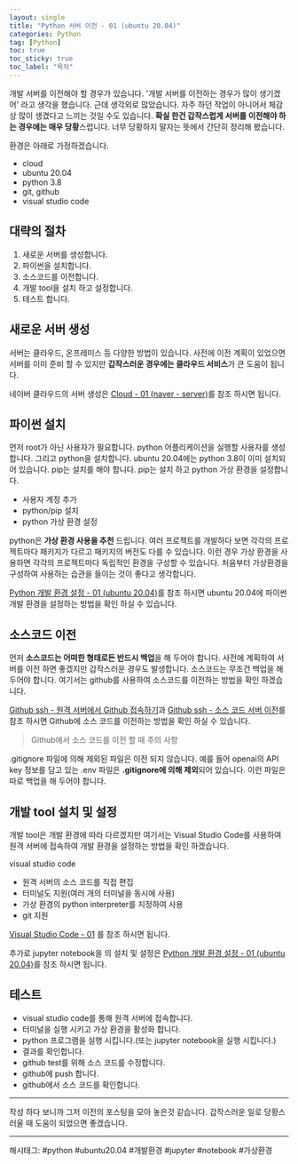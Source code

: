 ```yaml
---
layout: single
title: "Python 서버 이전 - 01 (ubuntu 20.04)"
categories: Python
tag: [Python]
toc: true
toc_sticky: true
toc_label: "목차"
---
```

개발 서버를 이전해야 할 경우가 있습니다. '개발 서버를 이전하는 경우가 많이 생기겠어' 라고 생각을 했습니다. 근데 생각외로 많았습니다. 자주 하던 작업이 아니어서 체감상 많이 생겼다고 느끼는 것일 수도 있습니다. **확실 한건 갑작스럽게 서버를 이전해야 하는 경우에는 매우 당황**스럽니다. 너무 당황하지 말자는 뜻에서 간단히 정리해 봤습니다.

환경은 아래로 가정하겠습니다.

- cloud
- ubuntu 20.04
- python 3.8
- git, github
- visual studio code

## 대략의 절차

1. 새로운 서버를 생성합니다.
2. 파이썬을 설치합니다.
3. 소스코드를 이전합니다.
4. 개발 tool을 설치 하고 설정합니다.
5. 테스트 합니다.

## 새로운 서버 생성

서버는 클라우드, 온프레미스 등 다양한 방법이 있습니다. 사전에 이전 계획이 있었으면 서버를 이미 준비 할 수 있지만 **갑작스러운 경우에는 클라우드 서비스**가 큰 도움이 됩니다.

네이버 클라우드의 서버 생성은 [Cloud - 01 (naver - server)](https://just-record.github.io/cloud/cloud-01/)를 참조 하시면 됩니다.

## 파이썬 설치

먼저 root가 아닌 사용자가 필요합니다. python 어플리케이션을 실행할 사용자를 생성합니다. 그리고 python을 설치합니다. ubuntu 20.04에는 python 3.8이 이미 설치되어 있습니다. pip는 설치를 해야 합니다. pip는 설치 하고 python 가상 환경을 설정합니다.

- 사용자 계정 추가
- python/pip 설치
- python 가상 환경 설정

python은 **가상 환경 사용을 추천** 드립니다. 여러 프로젝트를 개발하다 보면 각각의 프로젝트마다 패키지가 다르고 패키지의 버전도 다를 수 있습니다. 이런 경우 가상 환경을 사용하면 각각의 프로젝트마다 독립적인 환경을 구성할 수 있습니다. 처음부터 가상환경을 구성하여 사용하는 습관을 들이는 것이 좋다고 생각합니다.

[Python 개발 환경 설정 - 01 (ubuntu 20.04)](https://just-record.github.io/python/python-dev-env-01/)를 참조 하시면 ubuntu 20.04에 파이썬 개발 환경을 설정하는 방법을 확인 하실 수 있습니다.

## 소스코드 이전

먼저 **소스코드는 어떠한 형태로든 반드시 백업**을 해 두어야 합니다. 사전에 계획하여 서버를 이전 하면 좋겠지만 갑작스러운 경우도 발생합니다. 소스코드는 무조건 백업을 해 두어야 합니다. 여기서는 github를 사용하여 소스코드를 이전하는 방법을 확인 하겠습니다.

[Github ssh - 원격 서버에서 Github 접속하기](https://just-record.github.io/github/github-ssh-01/)과 [Github ssh - 소스 코드 서버 이전](https://just-record.github.io/github/github-ssh-02/)를 참조 하시면 Github에 소스 코드를 이전하는 방법을 확인 하실 수 있습니다.

> Github에서 소스 코드를 이전 할 때 주의 사항

.gitignore 파일에 의해 제외된 파일은 이전 되지 않습니다. 예를 들어 openai의 API key 정보를 담고 있는 .env 파일은 **.gitignore에 의해 제외**되어 있습니다. 이런 파일은 따로 백업을 해 두어야 합니다.

## 개발 tool 설치 및 설정

개발 tool은 개발 환경에 따라 다르겠지만 여기서는 Visual Studio Code를 사용하여 원격 서버에 접속하여 개발 환경을 설정하는 방법을 확인 하겠습니다.

visual studio code

- 원격 서버의 소스 코드를 직접 편집
- 터미널도 지원(여러 개의 터미널을 동시에 사용)
- 가상 환경의 python interpreter를 지정하여 사용
- git 지원

[Visual Studio Code - 01](https://just-record.github.io/visual-studio-code/vscode-01/) 를 참조 하시면 됩니다.

추가로 jupyter notebook을 의 설치 및 설정은 [Python 개발 환경 설정 - 01 (ubuntu 20.04)](https://just-record.github.io/python/python-dev-env-01/)를 참조 하시면 됩니다.

## 테스트

- visual studio code를 통해 원격 서버에 접속합니다.
- 터미널을 실행 시키고 가상 환경을 활성화 합니다.
- python 프로그램을 실행 시킵니다.(또는 jupyter notebook을 실행 시킵니다.)
- 결과를 확인합니다.
- github test를 위해 소스 코드를 수정합니다.
- github에 push 합니다.
- github에서 소스 코드를 확인합니다.

---

작성 하다 보니까 그저 이전의 포스팅을 모아 놓은것 같습니다. 갑작스러운 일로 당황스러울 때 도움이 되었으면 좋겠습니다.

---

해시태그: #python #ubuntu20.04 #개발환경 #jupyter #notebook #가상환경
